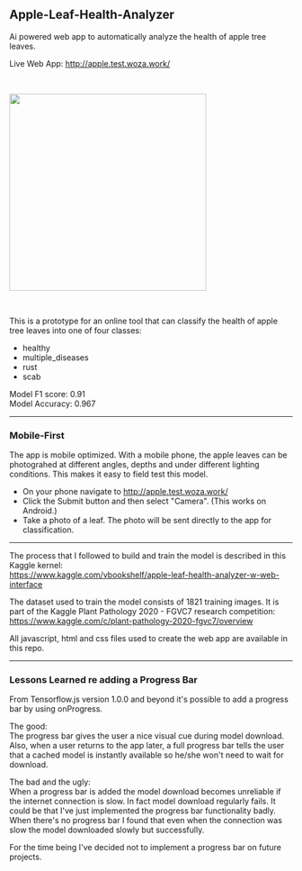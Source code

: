 ## Apple-Leaf-Health-Analyzer
Ai powered web app to automatically analyze the health of apple tree leaves.

Live Web App: http://apple.test.woza.work/

<br>

<img src="http://apple.test.woza.work/assets/app_pic1.png" width="350"></img>

<br>

This is a prototype for an online tool that can classify the health of apple tree leaves into one of four classes:
- healthy
- multiple_diseases
- rust
- scab


Model F1 score: 0.91<br>
Model Accuracy: 0.967

<hr>

### Mobile-First

The app is mobile optimized. With a mobile phone, the apple leaves can be photograhed at different angles, depths and under different lighting conditions. This makes it easy to field test this model.

- On your phone navigate to http://apple.test.woza.work/
- Click the Submit button and then select "Camera". (This works on Android.)
- Take a photo of a leaf. The photo will be sent directly to the app for classification.

<hr>


The process that I followed to build and train the model is described in this Kaggle kernel:<br>
https://www.kaggle.com/vbookshelf/apple-leaf-health-analyzer-w-web-interface


The dataset used to train the model consists of 1821 training images. It is part of the Kaggle Plant Pathology 2020 - FGVC7 research competition:<br>
https://www.kaggle.com/c/plant-pathology-2020-fgvc7/overview

All javascript, html and css files used to create the web app are available in this repo.

<hr>

### Lessons Learned re adding a Progress Bar

From Tensorflow.js version 1.0.0 and beyond it's possible to add a progress bar by using onProgress.

The good:<br>
The progress bar gives the user a nice visual cue during model download. Also, when a user returns to the app later, a full progress bar tells the user that a cached model is instantly available so he/she won't need to wait for download.

The bad and the ugly:<br>
When a progress bar is added the model download becomes unreliable if the internet connection is slow. In fact model download regularly fails. It could be that I've just implemented the progress bar functionality badly. When there's no progress bar I found that even when the connection was slow the model downloaded slowly but successfully.

For the time being I've decided not to implement a progress bar on future projects.
